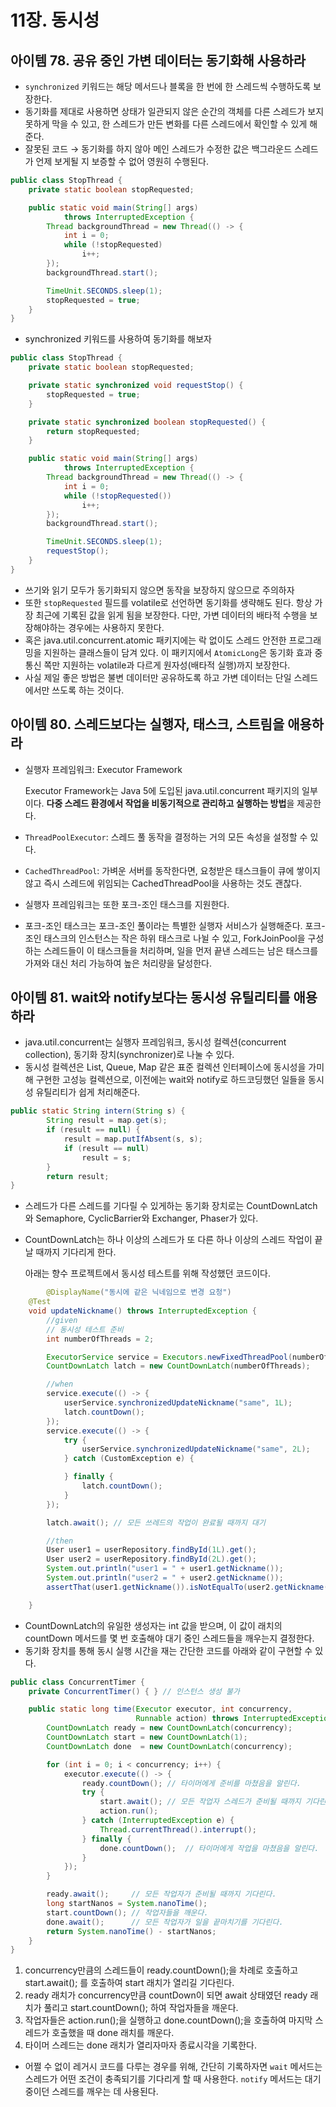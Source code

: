 # 11장. 동시성

## 아이템 78. 공유 중인 가변 데이터는 동기화해 사용하라

- `synchronized` 키워드는 해당 메서드나 블록을 한 번에 한 스레드씩 수행하도록 보장한다.
- 동기화를 제대로 사용하면 상태가 일관되지 않은 순간의 객체를 다른 스레드가 보지 못하게 막을 수 있고, 한 스레드가 만든 변화를 다른 스레드에서 확인할 수 있게 해준다.
- 잘못된 코드 → 동기화를 하지 않아 메인 스레드가 수정한 값은 백그라운드 스레드가 언제 보게될 지 보증할 수 없어 영원히 수행된다.

```java
public class StopThread {
    private static boolean stopRequested;

    public static void main(String[] args)
            throws InterruptedException {
        Thread backgroundThread = new Thread(() -> {
            int i = 0;
            while (!stopRequested)
                i++;
        });
        backgroundThread.start();

        TimeUnit.SECONDS.sleep(1);
        stopRequested = true;
    }
}
```

- synchronized 키워드를 사용하여 동기화를 해보자

```java
public class StopThread {
    private static boolean stopRequested;

    private static synchronized void requestStop() {
        stopRequested = true;
    }

    private static synchronized boolean stopRequested() {
        return stopRequested;
    }

    public static void main(String[] args)
            throws InterruptedException {
        Thread backgroundThread = new Thread(() -> {
            int i = 0;
            while (!stopRequested())
                i++;
        });
        backgroundThread.start();

        TimeUnit.SECONDS.sleep(1);
        requestStop();
    }
}
```

- 쓰기와 읽기 모두가 동기화되지 않으면 동작을 보장하지 않으므로 주의하자
- 또한 `stopRequested` 필드를 volatile로 선언하면 동기화를 생략해도 된다. 항상 가장 최근에 기록된 값을 읽게 됨을 보장한다. 다만, 가변 데이터의 배타적 수행을 보장해야하는 경우에는 사용하지 못한다.
- 혹은 java.util.concurrent.atomic 패키지에는 락 없이도 스레드 안전한 프로그래밍을 지원하는 클래스들이 담겨 있다. 이 패키지에서 `AtomicLong`은 동기화 효과 중 통신 쪽만 지원하는 volatile과 다르게 원자성(배타적 실행)까지 보장한다.
- 사실 제일 좋은 방법은 불변 데이터만  공유하도록 하고 가변 데이터는 단일 스레드에서만 쓰도록 하는 것이다.

## 아이템 80.  스레드보다는 실행자, 태스크, 스트림을 애용하라

- 실행자 프레임워크: Executor Framework
    
    Executor Framework는 Java 5에 도입된 java.util.concurrent 패키지의 일부이다. **다중 스레드 환경에서 작업을 비동기적으로 관리하고 실행하는 방법**을 제공한다.
    
- `ThreadPoolExecutor`: 스레드 풀 동작을 결정하는 거의 모든 속성을 설정할 수 있다.
- `CachedThreadPool`: 가벼운 서버를 동작한다면, 요청받은 태스크들이 큐에 쌓이지 않고 즉시 스레드에 위임되는 CachedThreadPool을 사용하는 것도 괜찮다.
- 실행자 프레임워크는 또한 포크-조인 태스크를 지원한다.
- 포크-조인 태스크는 포크-조인 풀이라는 특별한 실행자 서비스가 실행해준다. 포크-조인 태스크의 인스턴스는 작은 하위 태스크로 나뉠 수 있고, ForkJoinPool을 구성하는 스레드들이 이 태스크들을 처리하며, 일을 먼저 끝낸 스레드는 남은 태스크를 가져와 대신 처리 가능하여 높은 처리량을 달성한다.

## 아이템 81. wait와 notify보다는 동시성 유틸리티를 애용하라

- java.util.concurrent는 실행자 프레임워크, 동시성 컬렉션(concurrent collection), 동기화 장치(synchronizer)로 나눌 수 있다.
- 동시성 컬렉션은 List, Queue, Map 같은 표준 컬렉션 인터페이스에 동시성을 가미해 구현한 고성능 컬렉션으로, 이전에는 wait와 notify로 하드코딩했던 일들을 동시성 유틸리티가 쉽게 처리해준다.

```java
public static String intern(String s) {
        String result = map.get(s);
        if (result == null) {
            result = map.putIfAbsent(s, s);
            if (result == null)
                result = s;
        }
        return result;
}
```

- 스레드가 다른 스레드를 기다릴 수 있게하는 동기화 장치로는 CountDownLatch와 Semaphore, CyclicBarrier와 Exchanger, Phaser가 있다.
- CountDownLatch는 하나 이상의 스레드가 또 다른 하나 이상의 스레드 작업이 끝날 때까지 기다리게 한다.
    
    아래는 향수 프로젝트에서 동시성 테스트를 위해 작성했던 코드이다.
    

```java
 		@DisplayName("동시에 같은 닉네임으로 변경 요청")
    @Test
    void updateNickname() throws InterruptedException {
        //given
        // 동시성 테스트 준비
        int numberOfThreads = 2;

        ExecutorService service = Executors.newFixedThreadPool(numberOfThreads);
        CountDownLatch latch = new CountDownLatch(numberOfThreads);

        //when
        service.execute(() -> {
            userService.synchronizedUpdateNickname("same", 1L);
            latch.countDown();
        });
        service.execute(() -> {
            try {
                userService.synchronizedUpdateNickname("same", 2L);
            } catch (CustomException e) {

            } finally {
                latch.countDown();
            }
        });

        latch.await(); // 모든 쓰레드의 작업이 완료될 때까지 대기

        //then
        User user1 = userRepository.findById(1L).get();
        User user2 = userRepository.findById(2L).get();
        System.out.println("user1 = " + user1.getNickname());
        System.out.println("user2 = " + user2.getNickname());
        assertThat(user1.getNickname()).isNotEqualTo(user2.getNickname());

    }
```

- CountDownLatch의 유일한 생성자는 int 값을 받으며, 이 값이 래치의 countDown 메서드를 몇 번 호출해야 대기 중인 스레드들을 깨우는지 결정한다.
- 동기화 장치를 통해 동시 실행 시간을 재는 간단한 코드를 아래와 같이 구현할 수 있다.

```java
public class ConcurrentTimer {
    private ConcurrentTimer() { } // 인스턴스 생성 불가

    public static long time(Executor executor, int concurrency,
                            Runnable action) throws InterruptedException {
        CountDownLatch ready = new CountDownLatch(concurrency);
        CountDownLatch start = new CountDownLatch(1);
        CountDownLatch done  = new CountDownLatch(concurrency);

        for (int i = 0; i < concurrency; i++) {
            executor.execute(() -> {
                ready.countDown(); // 타이머에게 준비를 마쳤음을 알린다.
                try {
                    start.await(); // 모든 작업자 스레드가 준비될 때까지 기다린다.
                    action.run();
                } catch (InterruptedException e) {
                    Thread.currentThread().interrupt();
                } finally {
                    done.countDown();  // 타이머에게 작업을 마쳤음을 알린다.
                }
            });
        }

        ready.await();     // 모든 작업자가 준비될 때까지 기다린다.
        long startNanos = System.nanoTime();
        start.countDown(); // 작업자들을 깨운다.
        done.await();      // 모든 작업자가 일을 끝마치기를 기다린다.
        return System.nanoTime() - startNanos;
    }
}
```

1. concurrency만큼의 스레드들이 ready.countDown();을 차례로 호출하고 start.await(); 를 호출하여 start 래치가 열리길 기다린다.
2. ready 래치가 concurrency만큼 countDown이 되면 await 상태였던 ready 래치가 풀리고 start.countDown(); 하여 작업자들을 깨운다.
3. 작업자들은 action.run();을 실행하고 done.countDown();을 호출하여 마지막 스레드가 호출했을 때 done 래치를 깨운다.
4. 타이머 스레드는 done 래치가 열리자마자 종료시각을 기록한다.
- 어쩔 수 없이 레거시 코드를 다루는 경우를 위해, 간단히 기록하자면 `wait` 메서드는 스레드가 어떤 조건이 충족되기를 기다리게 할 때 사용한다. `notify` 메서드는 대기 중이던 스레드를 깨우는 데 사용된다.